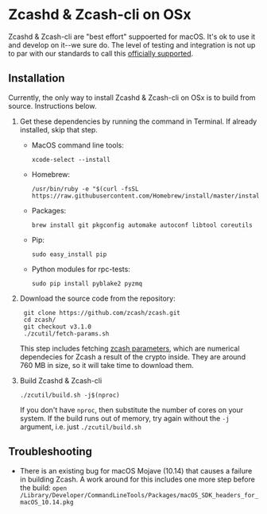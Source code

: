 # Zcashd & Zcash-cli on OSx


Zcashd & Zcash-cli are "best effort" suppoerted for macOS.  It's ok to use it and develop on it--we sure do. The level of testing and integration is not up to par with our standards to call this [officially supported](https://zcash.readthedocs.io/en/latest/rtd_pages/supported_platform_policy.html#supported-platform-policy).

Installation
------------

Currently, the only way to install Zcashd & Zcash-cli on OSx is to build from source. Instructions below. 

1. Get these dependencies by running the command in Terminal. If already installed, skip that step.

      *  MacOS command line tools: 
          ```
          xcode-select --install
          ```
      * Homebrew: 
          ```
          /usr/bin/ruby -e "$(curl -fsSL https://raw.githubusercontent.com/Homebrew/install/master/install)"
          ```
      * Packages: 
          ```
          brew install git pkgconfig automake autoconf libtool coreutils
          ```
      * Pip: 
          ```
          sudo easy_install pip
          ```
      * Python modules for rpc-tests: 
          ```
          sudo pip install pyblake2 pyzmq
          ```

1. Download the source code from the repository:
    ```
     git clone https://github.com/zcash/zcash.git
     cd zcash/
     git checkout v3.1.0
     ./zcutil/fetch-params.sh
     ```
     <!--The message printed by ``git checkout`` about a "detached head" is normal and does not indicate a problem. --> 
    This step includes fetching [zcash parameters](https://z.cash/technology/paramgen/), which are numerical dependecies for Zcash a result of the crypto inside. They are around 760 MB in size, so it will take time to download them.


1. Build Zcashd & Zcash-cli
    ```
    ./zcutil/build.sh -j$(nproc)
    ```

    If you don't have ``nproc``, then substitute the number of cores on your system. If the build runs out of memory, try again without the ``-j`` argument, i.e. just ``./zcutil/build.sh``


Troubleshooting
---------------

* There is an existing bug for macOS Mojave (10.14) that causes a failure in building Zcash. A work around for this includes one more step before the build: `open /Library/Developer/CommandLineTools/Packages/macOS_SDK_headers_for_macOS_10.14.pkg`
